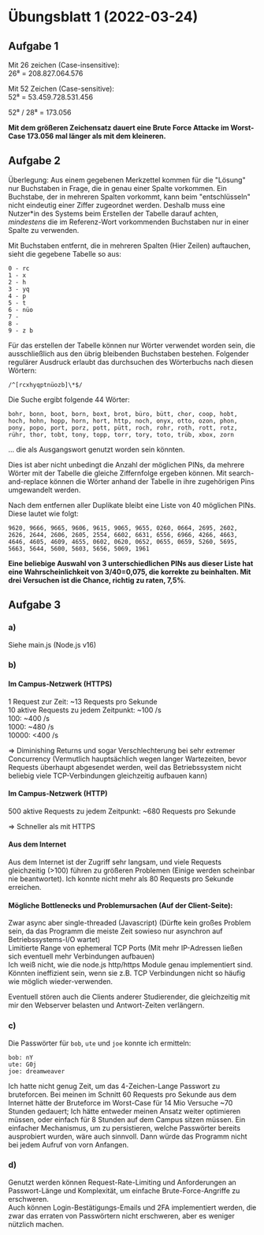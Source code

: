 # Übungsblatt 1 (2022-03-24)

## Aufgabe 1

Mit 26 zeichen (Case-insensitive):\
26⁸ = 208.827.064.576

Mit 52 Zeichen (Case-sensitive):\
52⁸ = 53.459.728.531.456

52⁸ / 28⁸ = 173.056

**Mit dem größeren Zeichensatz dauert eine Brute Force Attacke im Worst-Case 173.056 mal länger als mit dem kleineren.**

## Aufgabe 2

Überlegung: Aus einem gegebenen Merkzettel kommen für die "Lösung" nur Buchstaben in Frage, die in genau einer Spalte vorkommen. Ein Buchstabe, der in mehreren Spalten vorkommt, kann beim "entschlüsseln" nicht eindeutig einer Ziffer zugeordnet werden. Deshalb muss eine Nutzer\*in des Systems beim Erstellen der Tabelle darauf achten, _mindestens_ die im Referenz-Wort vorkommenden Buchstaben nur in einer Spalte zu verwenden.

Mit Buchstaben entfernt, die in mehreren Spalten (Hier Zeilen) auftauchen, sieht die gegebene Tabelle so aus:

```
0 - rc
1 - x
2 - h
3 - yq
4 - p
5 - t
6 - nüo
7 -
8 -
9 - z b
```

Für das erstellen der Tabelle können nur Wörter verwendet worden sein, die ausschließlich aus den übrig bleibenden Buchstaben bestehen. Folgender regulärer Ausdruck erlaubt das durchsuchen des Wörterbuchs nach diesen Wörtern:

`/^[rcxhyqptnüozb]\*$/`

Die Suche ergibt folgende 44 Wörter:

```
bohr, bonn, boot, born, boxt, brot, büro, bütt, chor, coop, hobt, hoch, hohn, hopp, horn, hort, http, noch, onyx, otto, ozon, phon, pony, popo, port, porz, pott, pütt, roch, rohr, roth, rott, rotz, rühr, thor, tobt, tony, topp, torr, tory, toto, trüb, xbox, zorn
```

... die als Ausgangswort genutzt worden sein könnten.

Dies ist aber nicht unbedingt die Anzahl der möglichen PINs, da mehrere Wörter mit der Tabelle die gleiche Ziffernfolge ergeben können. Mit search-and-replace können die Wörter anhand der Tabelle in ihre zugehörigen Pins umgewandelt werden.

Nach dem entfernen aller Duplikate bleibt eine Liste von 40 möglichen PINs. Diese lautet wie folgt:

```
9620, 9666, 9665, 9606, 9615, 9065, 9655, 0260, 0664, 2695, 2602, 2626, 2644, 2606, 2605, 2554, 6602, 6631, 6556, 6966, 4266, 4663, 4646, 4605, 4609, 4655, 0602, 0620, 0652, 0655, 0659, 5260, 5695, 5663, 5644, 5600, 5603, 5656, 5069, 1961
```

**Eine beliebige Auswahl von 3 unterschiedlichen PINs aus dieser Liste hat eine Wahrscheinlichkeit von 3/40=0,075, die korrekte zu beinhalten. Mit drei Versuchen ist die Chance, richtig zu raten, 7,5%**.

## Aufgabe 3

### a)

Siehe main.js (Node.js v16)

### b)

#### Im Campus-Netzwerk (HTTPS)

1 Request zur Zeit: ~13 Requests pro Sekunde\
10 aktive Requests zu jedem Zeitpunkt: ~100 /s\
100: ~400 /s\
1000: ~480 /s\
10000: <400 /s

=> Diminishing Returns und sogar Verschlechterung bei sehr extremer Concurrency
(Vermutlich hauptsächlich wegen langer Wartezeiten, bevor Requests überhaupt abgesendet werden, weil das Betriebssystem nicht beliebig viele TCP-Verbindungen gleichzeitig aufbauen kann)

#### Im Campus-Netzwerk (HTTP)

500 aktive Requests zu jedem Zeitpunkt: ~680 Requests pro Sekunde

=> Schneller als mit HTTPS

#### Aus dem Internet

Aus dem Internet ist der Zugriff sehr langsam, und viele Requests gleichzeitig (>100) führen zu größeren Problemen (Einige werden scheinbar nie beantwortet). Ich konnte nicht mehr als 80 Requests pro Sekunde erreichen.

#### Mögliche Bottlenecks und Problemursachen (Auf der Client-Seite):

Zwar async aber single-threaded (Javascript) (Dürfte kein großes Problem sein, da das Programm die meiste Zeit sowieso nur asynchron auf Betriebssystems-I/O wartet)\
Limitierte Range von ephemeral TCP Ports (Mit mehr IP-Adressen ließen sich eventuell mehr Verbindungen aufbauen)\
Ich weiß nicht, wie die node.js http/https Module genau implementiert sind. Könnten ineffizient sein, wenn sie z.B. TCP Verbindungen nicht so häufig wie möglich wieder-verwenden.

Eventuell stören auch die Clients anderer Studierender, die gleichzeitig mit mir den Webserver belasten und Antwort-Zeiten verlängern.

### c)

Die Passwörter für `bob`, `ute` und `joe` konnte ich ermitteln:

```
bob: nY
ute: G0j
joe: dreamweaver
```

Ich hatte nicht genug Zeit, um das 4-Zeichen-Lange Passwort zu bruteforcen. Bei meinen im Schnitt 60 Requests pro Sekunde aus dem Internet hätte der Bruteforce im Worst-Case für 14 Mio Versuche ~70 Stunden gedauert; Ich hätte entweder meinen Ansatz weiter optimieren müssen, oder einfach für 8 Stunden auf dem Campus sitzen müssen. Ein einfacher Mechanismus, um zu persistieren, welche Passwörter bereits ausprobiert wurden, wäre auch sinnvoll. Dann würde das Programm nicht bei jedem Aufruf von vorn Anfangen.

### d)

Genutzt werden können Request-Rate-Limiting und Anforderungen an Passwort-Länge und Komplexität, um einfache Brute-Force-Angriffe zu erschweren.\
Auch können Login-Bestätigungs-Emails und 2FA implementiert werden, die zwar das erraten von Passwörtern nicht erschweren, aber es weniger nützlich machen.

